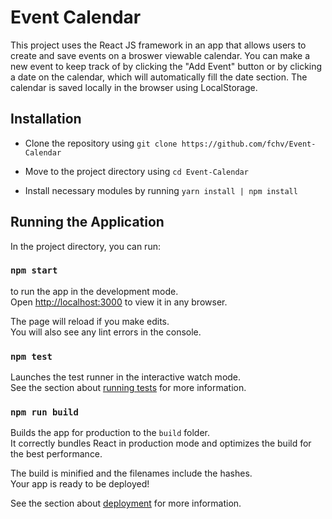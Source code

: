 # Event Calendar

This project uses the React JS framework in an app that allows users to create and save events on a broswer viewable calendar. 
You can make a new event to keep track of by clicking the "Add Event" button or by clicking a date on the calendar, which will automatically fill the date section.
The calendar is saved locally in the browser using LocalStorage.

## Installation

- Clone the repository using ```git clone https://github.com/fchv/Event-Calendar```
- Move to the project directory using ```cd Event-Calendar```

- Install necessary modules by running ```yarn install | npm install```

## Running the Application

In the project directory, you can run:

### `npm start`

to run the app in the development mode.\
Open [http://localhost:3000](http://localhost:3000) to view it in any browser.

The page will reload if you make edits.\
You will also see any lint errors in the console.

### `npm test`

Launches the test runner in the interactive watch mode.\
See the section about [running tests](https://facebook.github.io/create-react-app/docs/running-tests) for more information.

### `npm run build`

Builds the app for production to the `build` folder.\
It correctly bundles React in production mode and optimizes the build for the best performance.

The build is minified and the filenames include the hashes.\
Your app is ready to be deployed!

See the section about [deployment](https://facebook.github.io/create-react-app/docs/deployment) for more information.

